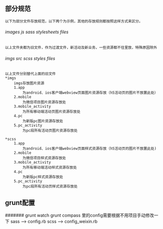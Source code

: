 

## 部分规范
    以下为部分文件存放规范，以下两个为示例，其他的存放规则都按照这样方式来区分。
###### images js  sass stylesheets files
    以上文件夹都为旧文件，作为过渡文件，新活动及新业务，一些资源都不往里放，特殊原因除外

######  imgs src scss styles files
    以上文件分别替代上面的旧文件
    *imgs
        imgs存放图片资源
        1.app
            为android、ios客户端webview页面图片资源存放（h5活动页的图片不放置此处）
        2.mobile
            为微信项目图片资源存放处
        3.mobile_activity
            为所有移动端活动页图片资源存放处
        4.pc
            为新版pc图片资源存放处
        5.pc_activity
            为pc段所有活动页图片资源存放处
            
    *scss        
        1.app
            为android、ios客户端webview页面样式资源存放（h5活动页的图片不放置此处)
        2.mobile    
            为微信项目样式资源存放处
        3.mobile_activity
            为所有移动端活动样式资源存放处
        4.pc
            为新版pc样式资源存放处
        5.pc_activity
            为pc段所有活动页样式资源存放处 
    
## grunt配置
####### grunt watch
    grunt compass 里的config需要根据不用项目手动修改一下
    sass  --> config.rb
    scss  --> config_weixin.rb
        

            
            
